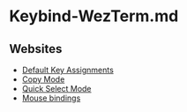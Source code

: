 # Keybind-WezTerm.md

## Websites

* [Default Key Assignments](https://wezterm.org/config/default-keys.html)
* [Copy Mode](https://wezterm.org/copymode.html)
* [Quick Select Mode](https://wezterm.org/quickselect.html)
* [Mouse bindings](https://wezterm.org/config/mouse.html)
